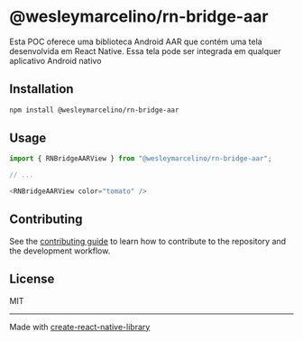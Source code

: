 # @wesleymarcelino/rn-bridge-aar

Esta POC oferece uma biblioteca Android AAR que contém uma tela desenvolvida em React Native. Essa tela pode ser integrada em qualquer aplicativo Android nativo

## Installation

```sh
npm install @wesleymarcelino/rn-bridge-aar
```

## Usage

```js
import { RNBridgeAARView } from "@wesleymarcelino/rn-bridge-aar";

// ...

<RNBridgeAARView color="tomato" />
```

## Contributing

See the [contributing guide](CONTRIBUTING.md) to learn how to contribute to the repository and the development workflow.

## License

MIT

---

Made with [create-react-native-library](https://github.com/callstack/react-native-builder-bob)
